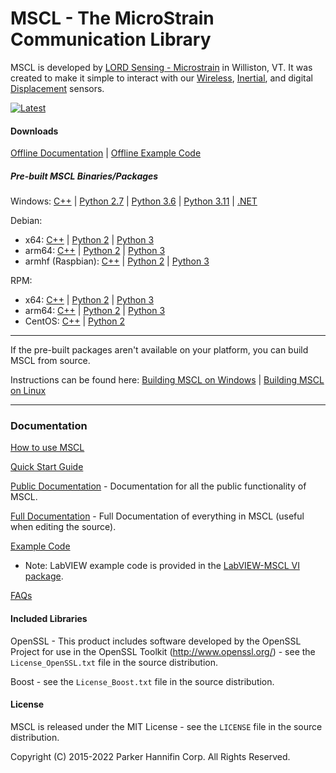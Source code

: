 # MSCL - The MicroStrain Communication Library

MSCL is developed by [LORD Sensing - Microstrain](http://microstrain.com) in Williston, VT. It was created to make it simple to interact with our [Wireless](http://www.microstrain.com/wireless), [Inertial](http://www.microstrain.com/inertial), and digital [Displacement](https://www.microstrain.com/displacement/nodes) sensors.

[![Latest](https://img.shields.io/github/v/release/LORD-MicroStrain/MSCL?color=bright&label=Latest%20Release)](https://github.com/LORD-MicroStrain/MSCL/releases/latest/)

#### Downloads

[Offline Documentation](https://github.com/LORD-MicroStrain/MSCL/releases/latest/download/mscl_65.0.0_Documentation.zip) | 
[Offline Example Code](https://github.com/LORD-MicroStrain/MSCL/releases/latest/download/mscl_65.0.0_Examples.zip)

##### Pre-built MSCL Binaries/Packages

Windows:
[C++](https://github.com/LORD-MicroStrain/MSCL/releases/latest/download/mscl_65.0.0_Windows_C++.zip) | 
[Python 2.7](https://github.com/LORD-MicroStrain/MSCL/releases/latest/download/mscl_65.0.0_Windows_Python2.7.zip) |
[Python 3.6](https://github.com/LORD-MicroStrain/MSCL/releases/latest/download/mscl_65.0.0_Windows_Python3.6.zip) |
[Python 3.11](https://github.com/LORD-MicroStrain/MSCL/releases/latest/download/mscl_65.0.0_Windows_Python3.11.zip) |
[.NET](https://github.com/LORD-MicroStrain/MSCL/releases/latest/download/mscl_65.0.0_Windows_DotNet.zip)

Debian:
  * x64:
  [C++](https://github.com/LORD-MicroStrain/MSCL/releases/latest/download/c++-mscl_65.0.0_amd64.deb) |
  [Python 2](https://github.com/LORD-MicroStrain/MSCL/releases/latest/download/python2-mscl_65.0.0_amd64.deb) |
  [Python 3](https://github.com/LORD-MicroStrain/MSCL/releases/latest/download/python3-mscl_65.0.0_amd64.deb)
  * arm64:
  [C++](https://github.com/LORD-MicroStrain/MSCL/releases/latest/download/c++-mscl_65.0.0_arm64.deb) |
  [Python 2](https://github.com/LORD-MicroStrain/MSCL/releases/latest/download/python2-mscl_65.0.0_arm64.deb) |
  [Python 3](https://github.com/LORD-MicroStrain/MSCL/releases/latest/download/python3-mscl_65.0.0_arm64.deb)
  * armhf (Raspbian):
  [C++](https://github.com/LORD-MicroStrain/MSCL/releases/latest/download/c++-mscl_65.0.0_armhf.deb) |
  [Python 2](https://github.com/LORD-MicroStrain/MSCL/releases/latest/download/python2-mscl_65.0.0_armhf.deb) |
  [Python 3](https://github.com/LORD-MicroStrain/MSCL/releases/latest/download/python3-mscl_65.0.0_armhf.deb)

RPM:
  * x64:
  [C++](https://github.com/LORD-MicroStrain/MSCL/releases/latest/download/c++-mscl-65.0.0_x86_64.rpm) |
  [Python 2](https://github.com/LORD-MicroStrain/MSCL/releases/latest/download/python2-mscl-65.0.0_x86_64.rpm) |
  [Python 3](https://github.com/LORD-MicroStrain/MSCL/releases/latest/download/python3-mscl-65.0.0_x86_64.rpm)
  * arm64:
  [C++](https://github.com/LORD-MicroStrain/MSCL/releases/latest/download/c++-mscl-65.0.0_aarch64.rpm) |
  [Python 2](https://github.com/LORD-MicroStrain/MSCL/releases/latest/download/python2-mscl-65.0.0_aarch64.rpm) |
  [Python 3](https://github.com/LORD-MicroStrain/MSCL/releases/latest/download/python3-mscl-65.0.0_aarch64.rpm)
  * CentOS:
  [C++](https://github.com/LORD-MicroStrain/MSCL/releases/latest/download/c++-mscl-65.0.0_x86_64_centos7.6.1810.rpm) |
  [Python 2](https://github.com/LORD-MicroStrain/MSCL/releases/latest/download/python2-mscl-65.0.0_x86_64_centos7.6.1810.rpm)

---

If the pre-built packages aren't available on your platform, you can build MSCL from source.

Instructions can be found here:
[Building MSCL on Windows](https://github.com/LORD-MicroStrain/MSCL/blob/master/BuildScripts/buildReadme_Windows.md) | 
[Building MSCL on Linux](https://github.com/LORD-MicroStrain/MSCL/blob/master/BuildScripts/buildReadme_Linux.md)

---

### Documentation

[How to use MSCL](https://github.com/LORD-MicroStrain/MSCL/blob/master/HowToUseMSCL.md)

[Quick Start Guide](http://lord-microstrain.github.io/MSCL/Documentation/Getting%20Started/index.html)

[Public Documentation](http://lord-microstrain.github.io/MSCL/Documentation/MSCL%20API%20Documentation/index.html) - Documentation for all the public functionality of MSCL.

[Full Documentation](http://lord-microstrain.github.io/MSCL/Documentation/MSCL%20Documentation/index.html) - Full Documentation of everything in MSCL (useful when editing the source).

[Example Code](https://github.com/LORD-MicroStrain/MSCL/tree/master/MSCL_Examples)
  * Note: LabVIEW example code is provided in the [LabVIEW-MSCL VI package](https://github.com/LORD-MicroStrain/LabVIEW-MSCL).
  
[FAQs](https://github.com/LORD-MicroStrain/MSCL/blob/master/FAQs.md)

#### Included Libraries

OpenSSL - This product includes software developed by the OpenSSL Project for use in the OpenSSL Toolkit (http://www.openssl.org/) - see the `License_OpenSSL.txt` file in the source distribution.

Boost - see the `License_Boost.txt` file in the source distribution.

#### License
MSCL is released under the MIT License - see the `LICENSE` file in the source distribution.

Copyright (C) 2015-2022 Parker Hannifin Corp. All Rights Reserved.